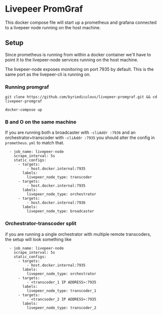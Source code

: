 # Livepeer PromGraf

This docker compose file will start up a prometheus and grafana connected to a livepeer node running on the host machine. 

## Setup 

Since prometheus is running from within a docker container we'll have to point it to the livepeer-node services running on the host machine. 

The livepeer-node exposes monitoring on port 7935 by default. This is the same port as the livepeer-cli is running on.

### Running promgraf

```
git clone https://github.com/kyriediculous/livepeer-promgraf.git && cd livepeer-promgraf

docker-compose up 
```

### B and O on the same machine
If you are running both a broadcaster with `-cliAddr :7936` and an orchestrator+transcoder with `-cliAddr :7935` you should alter the config in `prometheus.yml` to match that.

```
  - job_name: livepeer-node
    scrape_interval: 5s
    static_configs:
      - targets:
          - host.docker.internal:7935
        labels:
          livepeer_node_type: transcoder
      - targets:
          - host.docker.internal:7935
        labels:
          livepeer_node_type: orchestrator
      - targets:
          - host.docker.internal:7936
        labels:
          livepeer_node_type: broadcaster
```

### Orchestrator-transcoder split 
if you are running a single orchestrator with multiple remote transcoders, the setup will look something like

```
  - job_name: livepeer-node
    scrape_interval: 5s
    static_configs:
      - targets:
          - host.docker.internal:7935
        labels:
          livepeer_node_type: orchestrator
      - targets:
          - <transcoder_1 IP ADDRESS>:7935
        labels:
          livepeer_node_type: transcoder_1
      - targets:
          - <trancsoder_2 IP ADDRESS>:7935
        labels:
          livepeer_node_type: transcoder_2
```